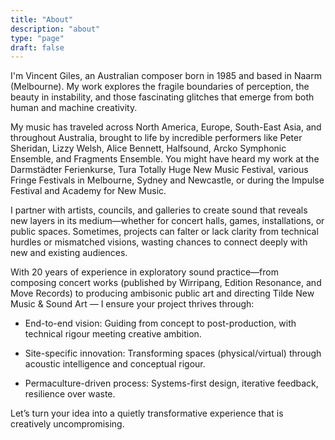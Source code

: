 ```yaml
---
title: "About"
description: "about"
type: "page"
draft: false
---
```


I'm Vincent Giles, an Australian composer born in 1985 and based in Naarm (Melbourne). My work explores the fragile boundaries of perception, the beauty in instability, and those fascinating glitches that emerge from both human and machine creativity.

My music has traveled across North America, Europe, South-East Asia, and throughout Australia, brought to life by incredible performers like Peter Sheridan, Lizzy Welsh, Alice Bennett, Halfsound, Arcko Symphonic Ensemble, and Fragments Ensemble. You might have heard my work at the Darmstädter Ferienkurse, Tura Totally Huge New Music Festival, various Fringe Festivals in Melbourne, Sydney and Newcastle, or during the Impulse Festival and Academy for New Music.

I partner with artists, councils, and galleries to create sound that reveals new layers in its medium—whether for concert halls, games, installations, or public spaces. Sometimes, projects can falter or lack clarity from technical hurdles or mismatched visions, wasting chances to connect deeply with new and existing audiences.

With 20 years of experience in exploratory sound practice—from composing concert works (published by Wirripang, Edition Resonance, and Move Records) to producing ambisonic public art and directing Tilde New Music & Sound Art — I ensure your project thrives through:

- End-to-end vision: Guiding from concept to post-production, with technical rigour meeting creative ambition.
    
- Site-specific innovation: Transforming spaces (physical/virtual) through acoustic intelligence and conceptual rigour.
    
- Permaculture-driven process: Systems-first design, iterative feedback, resilience over waste.

Let’s turn your idea into a quietly transformative experience that is creatively uncompromising.